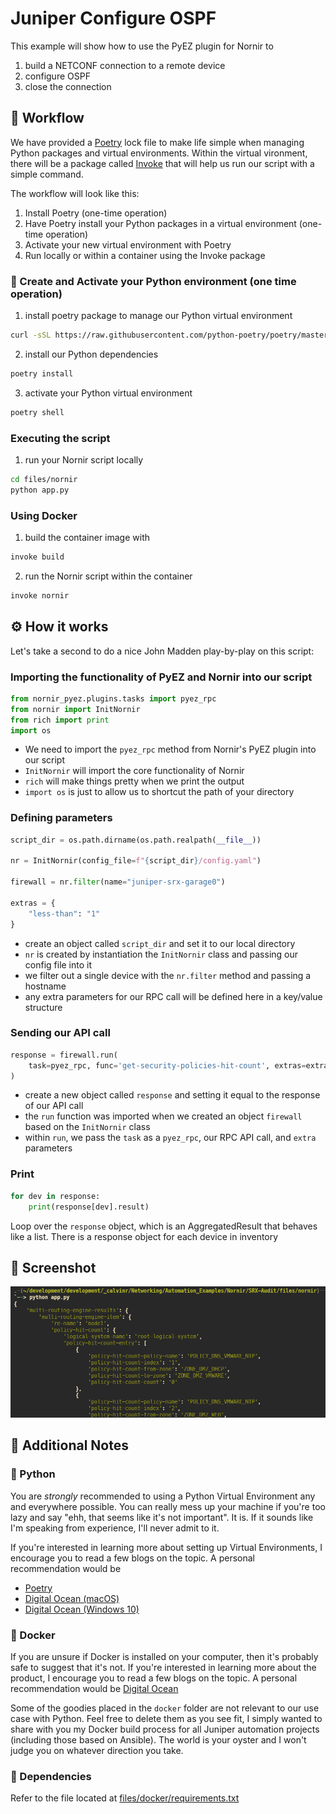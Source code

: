 # Juniper Configure OSPF

This example will show how to use the PyEZ plugin for Nornir to

1. build a NETCONF connection to a remote device
2. configure OSPF
3. close the connection

## 🚀 Workflow

We have provided a [Poetry](https://python-poetry.org/docs/) lock file to make life simple when managing Python packages and virtual environments. Within the virtual vironment, there will be a package called [Invoke](http://www.pyinvoke.org/) that will help us run our script with a simple command.

The workflow will look like this:

1. Install Poetry (one-time operation)
2. Have Poetry install your Python packages in a virtual environment (one-time operation)
3. Activate your new virtual environment with Poetry
4. Run locally or within a container using the Invoke package

### 🐍 Create and Activate your Python environment (one time operation)

1. install poetry package to manage our Python virtual environment 

```sh
curl -sSL https://raw.githubusercontent.com/python-poetry/poetry/master/get-poetry.py | python -
```

2. install our Python dependencies 

```sh
poetry install
```

3. activate your Python virtual environment

```sh
poetry shell
```

### Executing the script

1. run your Nornir script locally

```sh
cd files/nornir
python app.py
```

### Using Docker

1. build the container image with

```sh
invoke build
```

2. run the Nornir script within the container

```sh
invoke nornir
```

## ⚙️ How it works

Let's take a second to do a nice John Madden play-by-play on this script:

### Importing the functionality of PyEZ and Nornir into our script

```python
from nornir_pyez.plugins.tasks import pyez_rpc
from nornir import InitNornir
from rich import print
import os
```

- We need to import the `pyez_rpc` method from Nornir's PyEZ plugin into our script
- `InitNornir` will import the core functionality of Nornir
- `rich` will make things pretty when we print the output
- `import os` is just to allow us to shortcut the path of your directory

### Defining parameters

```python
script_dir = os.path.dirname(os.path.realpath(__file__))

nr = InitNornir(config_file=f"{script_dir}/config.yaml")

firewall = nr.filter(name="juniper-srx-garage0")

extras = {
    "less-than": "1"
}
```

- create an object called `script_dir` and set it to our local directory
- `nr` is created by instantiation the `InitNornir` class and passing our config file into it
- we filter out a single device with the `nr.filter` method and passing a hostname
- any extra parameters for our RPC call will be defined here in a key/value structure

### Sending our API call

```python
response = firewall.run(
    task=pyez_rpc, func='get-security-policies-hit-count', extras=extras
)
```

- create a new object called `response` and setting it equal to the response of our API call
- the `run` function was imported when we created an object `firewall` based on the `InitNornir` class
- within `run`, we pass the `task` as a `pyez_rpc`, our RPC API call, and `extra` parameters

### Print

```python
for dev in response:
    print(response[dev].result)
```

Loop over the `response` object, which is an AggregatedResult that behaves like a list. There is a response object for each device in inventory

## 📸 Screenshot

![app.py](./files/images/screenshot.png)

## 📝 Additional Notes

### 🐍 Python

You are *strongly* recommended to using a Python Virtual Environment any and everywhere possible. You can really mess up your machine if you're too lazy and say "ehh, that seems like it's not important". It is. If it sounds like I'm speaking from experience, I'll never admit to it.

If you're interested in learning more about setting up Virtual Environments, I encourage you to read a few blogs on the topic. A personal recommendation would be

- [Poetry](https://python-poetry.org/docs/)
- [Digital Ocean (macOS)](https://www.digitalocean.com/community/tutorials/how-to-install-python-3-and-set-up-a-local-programming-environment-on-macos)
- [Digital Ocean (Windows 10)](https://www.digitalocean.com/community/tutorials/how-to-install-python-3-and-set-up-a-local-programming-environment-on-windows-10)

### 🐳 Docker

If you are unsure if Docker is installed on your computer, then it's probably safe to suggest that it's not. If you're interested in learning more about the product, I encourage you to read a few blogs on the topic. A personal recommendation would be [Digital Ocean](https://www.digitalocean.com/community/tutorial_collections/how-to-install-and-use-docker#:~:text=Docker%20is%20an%20application%20that,on%20the%20host%20operating%20system.)

Some of the goodies placed in the `docker` folder are not relevant to our use case with Python. Feel free to delete them as you see fit, I simply wanted to share with you my Docker build process for all Juniper automation projects (including those based on Ansible). The world is your oyster and I won't judge you on whatever direction you take.

### 📝 Dependencies

Refer to the file located at [files/docker/requirements.txt](files/docker/requirements.txt)
